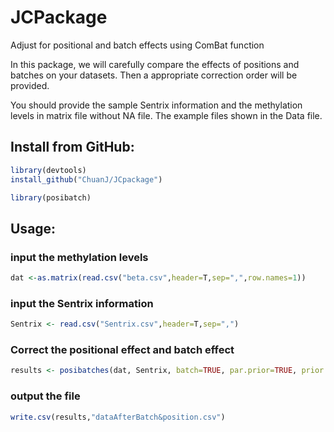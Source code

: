 # JCPackage
Adjust for positional and batch effects using ComBat function

In this package, we will carefully compare the effects of positions and batches on your datasets. Then a appropriate correction order will be provided.

You should provide the sample Sentrix information and the methylation levels in matrix file without NA file. The example files shown in the Data file.

## Install from GitHub:
```R
library(devtools)
install_github("ChuanJ/JCpackage")

library(posibatch)
```
## Usage:
### input the methylation levels
```R
dat <-as.matrix(read.csv("beta.csv",header=T,sep=",",row.names=1))
```
### input the Sentrix information
```R
Sentrix <- read.csv("Sentrix.csv",header=T,sep=",")
```
### Correct the positional effect and batch effect
```R
results <- posibatches(dat, Sentrix, batch=TRUE, par.prior=TRUE, prior.plots=FALSE, mean.only.posi=FALSE, mean.only.batch=FALSE)
```
### output the file
```R
write.csv(results,"dataAfterBatch&position.csv")
```
